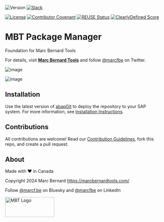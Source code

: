 ![Version](https://img.shields.io/endpoint?url=https://shield.abappm.com/github/Marc-Bernard-Tools/MBT-Package-Manager/src/%2523mbtools%2523cl_tool_bc.clas.abap&label=Version&color=blue)
[![Slack](https://img.shields.io/badge/Join-Slack-blue)](https://communityinviter.com/apps/marc-bernard-tools/join-our-slack-community)

[![License](https://img.shields.io/github/license/Marc-Bernard-Tools/MBT-Package-Manager?label=License&color=success)](LICENSE)
[![Contributor Covenant](https://img.shields.io/badge/Contributor%20Covenant-2.1-4baaaa.svg?color=success)](https://github.com/Marc-Bernard-Tools/.github/blob/main/CODE_OF_CONDUCT.md)
[![REUSE Status](https://api.reuse.software/badge/github.com/Marc-Bernard-Tools/MBT-Package-Manager?color=success)](https://api.reuse.software/info/github.com/Marc-Bernard-Tools/MBT-Package-Manager)
[![ClearlyDefined Score](https://img.shields.io/clearlydefined/score/git/github/marc-bernard-tools/MBT-Base/b368f642b8688a7a1b6b6304ea11042d5cd478a3?label=ClearlyDefined%20Score)](https://clearlydefined.io/definitions/git/github/marc-bernard-tools/MBT-Base/b368f642b8688a7a1b6b6304ea11042d5cd478a3)

# MBT Package Manager

Foundation for Marc Bernard Tools

For details, visit **[Marc Bernard Tools](https://marcbernardtools.com/downloads/mbt-package-manager)** and follow [@marcfbe](https://twitter.com/marcfbe) on Twitter.

![image](https://user-images.githubusercontent.com/59966492/146279035-c0e5a5af-5a71-43e1-bd48-4fdf279b7ea5.png)

![image](https://user-images.githubusercontent.com/59966492/146279088-3bb6e31d-15e2-4baf-82ed-2e03da927c4d.png)

## Installation

Use the latest version of [abapGit](https://github.com/abapGit/abapGit) to deploy the repository to your SAP system. For more information, see 
[Installation Instructions](https://marcbernardtools.com/docs/marc-bernard-tools/installation/).

## Contributions

All contributions are welcome! Read our [Contribution Guidelines](CONTRIBUTING.md), fork this repo, and create a pull request.

## About

Made with :heart: in Canada

Copyright 2024 Marc Bernard <https://marcbernardtools.com/>

Follow [@marcf.be](https://bsky.app/profile/marcf.be) on Bluesky and [@marcfbe](https://linkedin.com/in/marcfbe) on LinkedIn

<p><a href="https://marcbernardtools.com/"><img width="160" height="65" src="https://marcbernardtools.com/info/MBT_Logo_640x250_on_Gray.png" alt="MBT Logo"></a></p>
